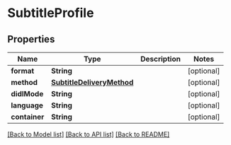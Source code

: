 # SubtitleProfile

## Properties
Name | Type | Description | Notes
------------ | ------------- | ------------- | -------------
**format** | **String** |  | [optional] 
**method** | [**SubtitleDeliveryMethod**](SubtitleDeliveryMethod.md) |  | [optional] 
**didlMode** | **String** |  | [optional] 
**language** | **String** |  | [optional] 
**container** | **String** |  | [optional] 

[[Back to Model list]](../README.md#documentation-for-models) [[Back to API list]](../README.md#documentation-for-api-endpoints) [[Back to README]](../README.md)


